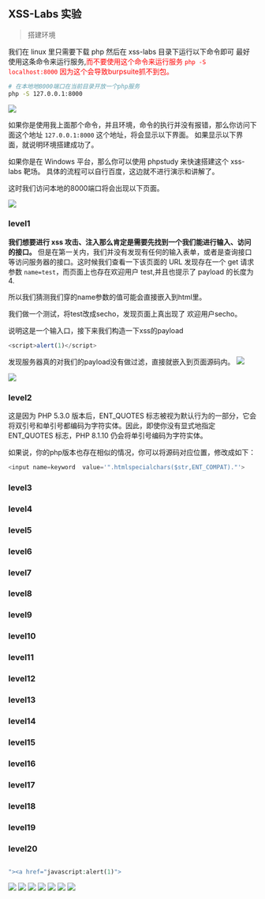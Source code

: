 ## XSS-Labs 实验
> 搭建环境

我们在 linux 里只需要下载 php 然后在 xss-labs 目录下运行以下命令即可
最好使用这条命令来运行服务,<font color='red'>而不要使用这个命令来运行服务 `php -S localhost:8000` 因为这个会导致burpsuite抓不到包。</font> 

```bash
# 在本地地8000端口在当前目录开放一个php服务
php -S 127.0.0.1:8000 
```

![](./xss-labs.assets/1.png)

如果你是使用我上面那个命令，并且环境，命令的执行并没有报错，那么你访问下面这个地址 `127.0.0.1:8000` 这个地址，将会显示以下界面。
如果显示以下界面，就说明环境搭建成功了。

如果你是在 Windows 平台，那么你可以使用 phpstudy 来快速搭建这个 xss-labs 靶场。
具体的流程可以自行百度，这边就不进行演示和讲解了。

这时我们访问本地的8000端口将会出现以下页面。

![](./xss-labs.assets/2.png)

### level1

**我们想要进行 xss 攻击、注入那么肯定是需要先找到一个我们能进行输入、访问的接口。**
但是在第一关内，我们并没有发现有任何的输入表单，或者是查询接口等访问服务器的接口。这时候我们查看一下该页面的 URL 发现存在一个 get 请求参数 `name=test`，而页面上也存在欢迎用户 test,并且也提示了 payload 的长度为 4.

所以我们猜测我们穿的name参数的值可能会直接嵌入到html里。

我们做一个测试，将test改成secho，发现页面上真出现了 欢迎用户secho。

说明这是一个输入口，接下来我们构造一下xss的payload

```javascript
<script>alert(1)</script>
```
发现服务器真的对我们的payload没有做过滤，直接就嵌入到页面源码内。
![](./xss-labs.assets/3.png)

![](./xss-labs.assets/4.png)

### level2

这是因为 PHP 5.3.0 版本后，ENT_QUOTES 标志被视为默认行为的一部分，它会将双引号和单引号都编码为字符实体。因此，即使你没有显式地指定 ENT_QUOTES 标志，PHP 8.1.10 仍会将单引号编码为字符实体。

如果说，你的php版本也存在相似的情况，你可以将源码对应位置，修改成如下：
```php
<input name=keyword  value='".htmlspecialchars($str,ENT_COMPAT)."'>	
```
### level3
### level4
### level5
### level6
### level7
### level8
### level9
### level10
### level11
### level12
### level13
### level14
### level15
### level16
### level17
### level18
### level19
### level20


```php

"><a href="javascript:alert(1)">
```



![](./xss-labs.assets/5.png)
![](./xss-labs.assets/6.png)
![](./xss-labs.assets/7.png)
![](./xss-labs.assets/8.png)
![](./xss-labs.assets/9.png)
![](./xss-labs.assets/10.png)
![](./xss-labs.assets/11.png)